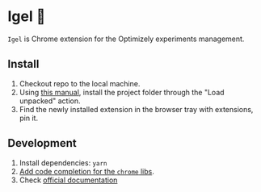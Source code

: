 # Igel 🦔
`Igel` is Chrome extension for the Optimizely experiments management.

## Install
1. Checkout repo to the local machine.
2. Using [this manual](https://developer.chrome.com/docs/extensions/mv3/getstarted/), install the project folder through the "Load unpacked" action.
3. Find the newly installed extension in the browser tray with extensions, pin it. 


## Development
1. Install dependencies: `yarn`
2. [Add code completion for the `chrome` libs](https://newbedev.com/how-do-i-use-webstorm-for-chrome-extension-development).
3. Check [official documentation](https://developer.chrome.com/docs/extensions/mv3/devguide/)

